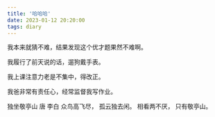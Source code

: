 ```yaml
---
title: '哈哈哈'
date: 2023-01-12 20:20:00
tags: diary
---
```

我本来就猜不难，结果发现这个优才题果然不难啊。

我履行了前天说的话，遛狗戴手表。

我上课注意力老是不集中，得改正。

我爸非常有责任心，经常监督我写作业。

独坐敬亭山 唐 李白
众鸟高飞尽，
孤云独去闲。
相看两不厌，
只有敬亭山。
